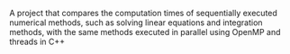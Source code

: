 A project that compares the computation times of sequentially executed numerical methods, such as solving linear equations and integration methods, with the same methods executed in parallel using OpenMP and threads in C++
